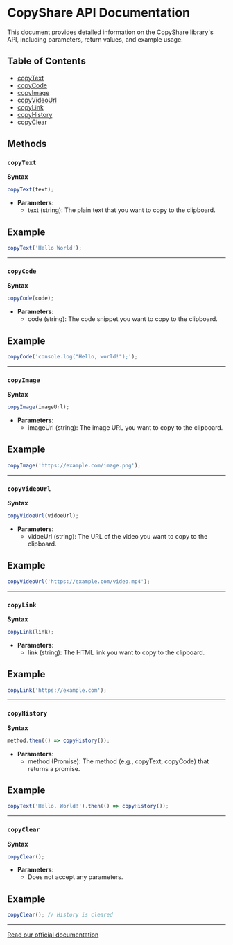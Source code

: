 # CopyShare API Documentation

This document provides detailed information on the CopyShare library's API, including parameters, return values, and example usage.

## Table of Contents

- [copyText](#copytext)
- [copyCode](#copycode)
- [copyImage](#copyimage)
- [copyVideoUrl](#copyvideourl)
- [copyLink](#copylink)
- [copyHistory](#copyhistory)
- [copyClear](#copyclear)

## Methods
### `copyText`
**Syntax**

```js
copyText(text);
```
- **Parameters**: 
    - text (string): The plain text that you want to copy to the clipboard.
## Example
```js
copyText('Hello World');
```
___
### `copyCode`
**Syntax**

```js
copyCode(code);
```
- **Parameters**: 
    - code (string): The code snippet you want to copy to the clipboard.
## Example
```js
copyCode('console.log("Hello, world!");');
```
___
### `copyImage`
**Syntax**
```js
copyImage(imageUrl);
```
- **Parameters**: 
    - imageUrl (string): The image URL you want to copy to the clipboard.
## Example
```js
copyImage('https://example.com/image.png');
```
___
### `copyVideoUrl`
**Syntax**
```js
copyVidoeUrl(vidoeUrl);
```
- **Parameters**: 
    - vidoeUrl (string): The URL of the video you want to copy to the clipboard.
## Example
```js
copyVideoUrl('https://example.com/video.mp4');
```
___
### `copyLink`
**Syntax**
```js
copyLink(link);
```
- **Parameters**: 
    - link (string): The HTML link you want to copy to the clipboard.
## Example
```js
copyLink('https://example.com');
```
___
### `copyHistory`
**Syntax**
```js
method.then(() => copyHistory());
```
- **Parameters**: 
    - method (Promise): The method (e.g., copyText, copyCode) that returns a promise. 

## Example
```js
copyText('Hello, World!').then(() => copyHistory());
```
___
### `copyClear`
**Syntax**
```js
copyClear();
```
- **Parameters**:  
  - Does not accept any parameters.
## Example
```js
copyClear(); // History is cleared
```
___

[Read our official documentation](https://copy-share-docs.vercel.app)
